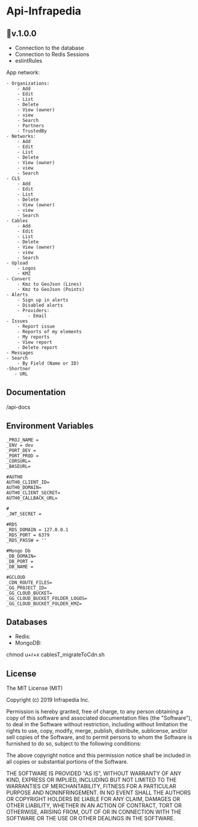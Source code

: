 # Api-Infrapedia

## 🚩v.1.0.0

- Connection to the database 
- Connection to Redis Sessions
- eslintRules

App network: 

    - Organizations:
        - Add
        - Edit
        - List
        - Delete
        - View (owner)
        - view
        - Search
        - Partners
        - TrustedBy
    - Networks:
        - Add
        - Edit
        - List
        - Delete
        - View (owner)
        - view
        - Search
    - CLS    
        - Add
        - Edit
        - List
        - Delete
        - View (owner)
        - view
        - Search
    - Cables
        - Add
        - Edit
        - List
        - Delete
        - View (owner)
        - view  
        - Search
    - Upload
        - Logos
        - KMZ
    - Convert
        - Kmz to GeoJson (Lines)
        - Kmz to GeoJson (Points)    
    - Alerts
        - Sign up in alerts
        - Disabled alerts
        - Providers:
            - Email
    - Issues
        - Report issue
        - Reports of my elements
        - My reports      
        - View report   
        - Delete report
    - Messages
    - Search
        - By Field (Name or ID)
    -Shortner
       - URL

## Documentation

/api-docs



## Environment Variables

```
_PROJ_NAME = 
_ENV = dev
_PORT_DEV = 
_PORT_PROD = 
_CORSURL=
_BASEURL=

#AUTH0
AUTH0_CLIENT_ID=
AUTH0_DOMAIN=
AUTH0_CLIENT_SECRET=
AUTH0_CALLBACK_URL=

#
_JWT_SECRET = 

#RDS
_RDS_DOMAIN = 127.0.0.1
_RDS_PORT = 6379
_RDS_PASSW = ''

#Mongo Db
_DB_DOMAIN= 
_DB_PORT = 
_DB_NAME = 

#GCLOUD
_CDN_ROUTE_FILES=
_GG_PROJECT_ID=
_GG_CLOUD_BUCKET=
_GG_CLOUD_BUCKET_FOLDER_LOGOS=
_GG_CLOUD_BUCKET_FOLDER_KMZ=

```

## Databases
- Redis: 
- MongoDB: 


chmod u+r+x cablesT_migrateToCdn.sh 



## License

The MIT License (MIT)

Copyright (c) 2019 Infrapedia Inc.

Permission is hereby granted, free of charge, to any person obtaining a copy
of this software and associated documentation files (the "Software"), to deal
in the Software without restriction, including without limitation the rights
to use, copy, modify, merge, publish, distribute, sublicense, and/or sell
copies of the Software, and to permit persons to whom the Software is
furnished to do so, subject to the following conditions:

The above copyright notice and this permission notice shall be included in
all copies or substantial portions of the Software.

THE SOFTWARE IS PROVIDED "AS IS", WITHOUT WARRANTY OF ANY KIND, EXPRESS OR
IMPLIED, INCLUDING BUT NOT LIMITED TO THE WARRANTIES OF MERCHANTABILITY,
FITNESS FOR A PARTICULAR PURPOSE AND NONINFRINGEMENT. IN NO EVENT SHALL THE
AUTHORS OR COPYRIGHT HOLDERS BE LIABLE FOR ANY CLAIM, DAMAGES OR OTHER
LIABILITY, WHETHER IN AN ACTION OF CONTRACT, TORT OR OTHERWISE, ARISING FROM,
OUT OF OR IN CONNECTION WITH THE SOFTWARE OR THE USE OR OTHER DEALINGS IN
THE SOFTWARE.

